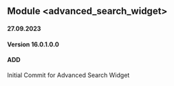 ## Module <advanced_search_widget>

#### 27.09.2023
#### Version 16.0.1.0.0
#### ADD
Initial Commit for Advanced Search Widget

